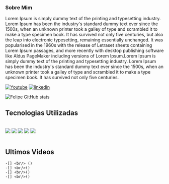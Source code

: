 ### Sobre Mim 
   Lorem Ipsum is simply dummy text of the printing and typesetting industry. Lorem Ipsum has been the industry's standard dummy text ever since the 1500s, when an unknown printer took a galley of type and scrambled it to make a type specimen book. It has survived not only five centuries, but also the leap into electronic typesetting, remaining essentially unchanged. It was popularised in the 1960s with the release of Letraset sheets containing Lorem Ipsum passages, and more recently with desktop publishing software like Aldus PageMaker including versions of Lorem Ipsum.Lorem Ipsum is simply dummy text of the printing and typesetting industry. Lorem Ipsum has been the industry's standard dummy text ever since the 1500s, when an unknown printer took a galley of type and scrambled it to make a type specimen book. It has survived not only five centuries.
   
[![Youtube](https://img.shields.io/badge/YouTube-FF0000?style=for-the-badge&logo=youtube&logoColor=white)](https://www.youtube.com/@felipao2440)
[![linkedin](https://img.shields.io/badge/LinkedIn-0077B5?style=for-the-badge&logo=linkedin&logoColor=white)](https://www.linkedin.com/in/felipe-carrion/?trk=opento_sprofile_topcard)




![Felipe GitHub stats](https://github-readme-stats.vercel.app/api?username=FelipeZavanin&show_icons=true&theme=tokyonight)

## Tecnologias Utilizadas
<div style="display: inline_block"><br/>
    <img align="center" src="https://img.shields.io/badge/Unity-100000?style=for-the-badge&logo=unity&logoColor=white" />
    <img align="center" src="https://img.shields.io/badge/Python-3776AB?style=for-the-badge&logo=python&logoColor=white" />
    <img align="center" src="https://img.shields.io/badge/C-00599C?style=for-the-badge&logo=c&logoColor=white" />
    <img align="center" src="https://img.shields.io/badge/C%2B%2B-00599C?style=for-the-badge&logo=c%2B%2B&logoColor=white" />
    <img align="center" src="https://img.shields.io/badge/JavaScript-323330?style=for-the-badge&logo=javascript&logoColor=F7DF1E" />
</div><br/>

##  Ultimos Vídeos

    -[] <br/> ()
    -[] <br/>()
    -[] <br/>()
    -[] <br/>()

   

